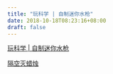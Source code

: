 ```yaml
--- 
title: "玩科学 | 自制迷你水枪" 
date: 2018-10-18T08:23:16+08:00 
draft: false 
--- 
```

[  玩科学 | 自制迷你水枪](https://mp.weixin.qq.com/s?__biz=MzAwNDk3ODY4OA==&mid=2247492934&idx=2&sn=16c0856c98efbd70147312584ada7d35&chksm=9b210429ac568d3fbe2350f3dc0f0992bf8e19cfe8d66219dc12d9294b07a87b8c04a07a5939&scene=21#wechat_redirect)


[隔空灭蜡烛](http://blog.buchadian.cn/homelab/image/%E8%B6%85%E8%83%BD%E5%AE%9E%E9%AA%8C%E5%AE%A4/%E9%9A%94%E7%A9%BA%E7%81%AD%E8%9C%A1%E7%83%9B/)
<!--stackedit_data:
eyJoaXN0b3J5IjpbMzcwODc2MDQ0LC00NTI2Mjk2MjUsLTIwNj
U0NTE3MzMsLTQ0MTIwODQ3NSw3NTI5MTg3MjEsLTU0OTUyOTA5
MiwtMjA5NDI4MzM3OCw3NjM5ODQzNjIsNDA3MDY0MzMyLC02MD
U5Mjg2MzEsOTAwMzczNjE4LC0xMDg0NzYyOTc2LC0xNzQ0NjQ4
MjUyLDEwMjAyMzgzNTcsLTI5MTUyMjAyNCwtMTk1Nzg4NjA1NS
wtMTI1Nzg0NzQxNSwyMjI3Mjc2ODFdfQ==
-->